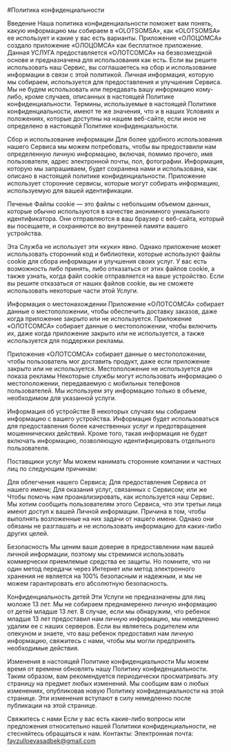 #Политика конфиденциальности

Введение
Наша политика конфиденциальности поможет вам понять, какую информацию мы собираем в «OLOTSOMSA», как «OLOTSOMSA» ее использует и какие у вас есть варианты. Приложение «ОЛОЦОМСА» создало приложение «ОЛОЦОМСА» как бесплатное приложение. Данная УСЛУГА предоставляется «ОЛОТСОМСА» на безвозмездной основе и предназначена для использования как есть. Если вы решите использовать наш Сервис, вы соглашаетесь на сбор и использование информации в связи с этой политикой. Личная информация, которую мы собираем, используется для предоставления и улучшения Сервиса. Мы не будем использовать или передавать вашу информацию кому-либо, кроме случаев, описанных в настоящей Политике конфиденциальности.
Термины, используемые в настоящей Политике конфиденциальности, имеют те же значения, что и в наших Условиях и положениях, которые доступны на нашем веб-сайте, если иное не определено в настоящей Политике конфиденциальности.

Сбор и использование информации
Для более удобного использования нашего Сервиса мы можем потребовать, чтобы вы предоставили нам определенную личную информацию, включая, помимо прочего, имя пользователя, адрес электронной почты, пол, фотографии. Информация, которую мы запрашиваем, будет сохранена нами и использована, как описано в настоящей политике конфиденциальности.
Приложение использует сторонние сервисы, которые могут собирать информацию, используемую для вашей идентификации.

Печенье
Файлы cookie — это файлы с небольшим объемом данных, которые обычно используются в качестве анонимного уникального идентификатора. Они отправляются в ваш браузер с веб-сайта, который вы посещаете, и сохраняются во внутренней памяти вашего устройства.

Эта Служба не использует эти «куки» явно. Однако приложение может использовать сторонний код и библиотеки, которые используют файлы cookie для сбора информации и улучшения своих услуг. У вас есть возможность либо принять, либо отказаться от этих файлов cookie, а также узнать, когда файл cookie отправляется на ваше устройство. Если вы решите отказаться от наших файлов cookie, вы не сможете использовать некоторые части этой Услуги.

Информация о местонахождении
Приложение «ОЛОТСОМСА» собирает данные о местоположении, чтобы обеспечить доставку заказов, даже когда приложение закрыто или не используется.
Приложение «ОЛОТСОМСА» собирает данные о местоположении, чтобы включить их, даже когда приложение закрыто или не используется, а также используется для поддержки рекламы.

Приложение «ОЛОТСОМСА» собирает данные о местоположении, чтобы пользователь мог доставить продукт, даже если приложение закрыто или не используется. Местоположение не используется для показа рекламы
Некоторые службы могут использовать информацию о местоположении, передаваемую с мобильных телефонов пользователей. Мы используем эту информацию только в объеме, необходимом для указанной услуги.

Информация об устройстве
В некоторых случаях мы собираем информацию с вашего устройства. Информация будет использоваться для предоставления более качественных услуг и предотвращения мошеннических действий. Кроме того, такая информация не будет включать информацию, позволяющую идентифицировать отдельного пользователя.

Поставщики услуг
Мы можем нанимать сторонние компании и частных лиц по следующим причинам:

Для облегчения нашего Сервиса;
Для предоставления Сервиса от нашего имени;
Для оказания услуг, связанных с Сервисом; или же
Чтобы помочь нам проанализировать, как используется наш Сервис.
Мы хотим сообщить пользователям этого Сервиса, что эти третьи лица имеют доступ к вашей Личной информации. Причина в том, чтобы выполнять возложенные на них задачи от нашего имени. Однако они обязаны не разглашать и не использовать информацию для каких-либо других целей.

Безопасность
Мы ценим ваше доверие в предоставлении нам вашей личной информации, поэтому мы стремимся использовать коммерчески приемлемые средства ее защиты. Но помните, что ни один метод передачи через Интернет или метод электронного хранения не является на 100% безопасным и надежным, и мы не можем гарантировать его абсолютную безопасность.

Конфиденциальность детей
Эти Услуги не предназначены для лиц моложе 13 лет. Мы не собираем преднамеренно личную информацию от детей младше 13 лет. В случае, если мы обнаружим, что ребенок младше 13 лет предоставил нам личную информацию, мы немедленно удалим ее с наших серверов. Если вы являетесь родителем или опекуном и знаете, что ваш ребенок предоставил нам личную информацию, свяжитесь с нами, чтобы мы могли предпринять необходимые действия.

Изменения в настоящей Политике конфиденциальности
Мы можем время от времени обновлять нашу Политику конфиденциальности. Таким образом, вам рекомендуется периодически просматривать эту страницу на предмет любых изменений. Мы сообщим вам о любых изменениях, опубликовав новую Политику конфиденциальности на этой странице. Эти изменения вступают в силу немедленно после публикации на этой странице.

Свяжитесь с нами
Если у вас есть какие-либо вопросы или предложения относительно нашей Политики конфиденциальности, не стесняйтесь обращаться к нам.
Контакты:
Электронная почта: fayzulloevasadbek@gmail.com
